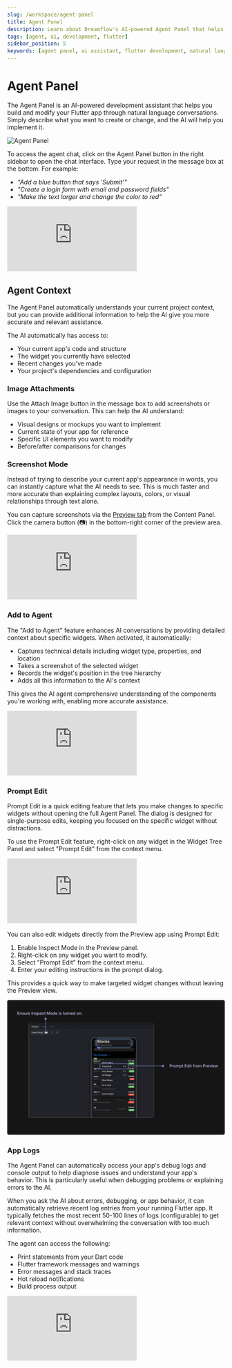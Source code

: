 ```yaml
---
slug: /workspace/agent-panel
title: Agent Panel
description: Learn about Dreamflow's AI-powered Agent Panel that helps you build and modify Flutter apps through natural language conversations
tags: [agent, ai, development, flutter]
sidebar_position: 5
keywords: [agent panel, ai assistant, flutter development, natural language, code generation, dreamflow interface, development environment]
---
```


# Agent Panel

The Agent Panel is an AI-powered development assistant that helps you build and modify your Flutter app through natural language conversations. Simply describe what you want to create or change, and the AI will help you implement it.

![Agent Panel](imgs/agent-panel.avif)


To access the agent chat, click on the Agent Panel button in the right sidebar to open the chat interface. Type your request in the message box at the bottom. For example:

- *"Add a blue button that says 'Submit'"*
- *"Create a login form with email and password fields"*
- *"Make the text larger and change the color to red"*


<div style={{
    position: 'relative',
    paddingBottom: 'calc(50.67989417989418% + 41px)', // Keeps the aspect ratio and additional padding
    height: 0,
    width: '100%'}}>
    <iframe 
        src="https://demo.arcade.software/Xj4dOa9cBRVeLkIHq1vH?embed&show_copy_link=true"
        title=""
        style={{
            position: 'absolute',
            top: 0,
            left: 0,
            width: '100%',
            height: '100%',
            colorScheme: 'light'
        }}
        frameBorder="0"
        loading="lazy"
        webkitAllowFullScreen
        mozAllowFullScreen
        allowFullScreen
        allow="clipboard-write">
    </iframe>
</div>
<p></p>

## Agent Context

The Agent Panel automatically understands your current project context, but you can provide additional information to help the AI give you more accurate and relevant assistance.

The AI automatically has access to:
- Your current app's code and structure
- The widget you currently have selected
- Recent changes you've made
- Your project's dependencies and configuration



### Image Attachments

Use the Attach Image button in the message box to add screenshots or images to your conversation. This can help the AI understand:

- Visual designs or mockups you want to implement
- Current state of your app for reference
- Specific UI elements you want to modify
- Before/after comparisons for changes

### Screenshot Mode

Instead of trying to describe your current app's appearance in words, you can instantly capture what the AI needs to see. This is much faster and more accurate than explaining complex layouts, colors, or visual relationships through text alone.

You can capture screenshots via the [Preview tab](../workspace/content-panel.md#app-preview) from the Content Panel. Click the camera button (📷) in the bottom-right corner of the preview area.


<div style={{
    position: 'relative',
    paddingBottom: 'calc(50.67989417989418% + 41px)', // Keeps the aspect ratio and additional padding
    height: 0,
    width: '100%'}}>
    <iframe 
        src="https://demo.arcade.software/Bo9qrHzNh76LHqk8yaIb?embed&show_copy_link=true"
        title=""
        style={{
            position: 'absolute',
            top: 0,
            left: 0,
            width: '100%',
            height: '100%',
            colorScheme: 'light'
        }}
        frameBorder="0"
        loading="lazy"
        webkitAllowFullScreen
        mozAllowFullScreen
        allowFullScreen
        allow="clipboard-write">
    </iframe>
</div>
<p></p>

### Add to Agent

The "Add to Agent" feature enhances AI conversations by providing detailed context about specific widgets. When activated, it automatically:

- Captures technical details including widget type, properties, and location
- Takes a screenshot of the selected widget
- Records the widget's position in the tree hierarchy
- Adds all this information to the AI's context

This gives the AI agent comprehensive understanding of the components you're working with, enabling more accurate assistance.



<div style={{
    position: 'relative',
    paddingBottom: 'calc(50.67989417989418% + 41px)', // Keeps the aspect ratio and additional padding
    height: 0,
    width: '100%'}}>
    <iframe 
        src="https://demo.arcade.software/yP3ORGR1dWgcdgrYBZCR?embed&show_copy_link=true"
        title=""
        style={{
            position: 'absolute',
            top: 0,
            left: 0,
            width: '100%',
            height: '100%',
            colorScheme: 'light'
        }}
        frameBorder="0"
        loading="lazy"
        webkitAllowFullScreen
        mozAllowFullScreen
        allowFullScreen
        allow="clipboard-write">
    </iframe>
</div>
<p></p>

### Prompt Edit

Prompt Edit is a quick editing feature that lets you make changes to specific widgets without opening the full Agent Panel. The dialog is designed for single-purpose edits, keeping you focused on the specific widget without distractions.

To use the Prompt Edit feature, right-click on any widget in the Widget Tree Panel and select "Prompt Edit" from the context menu.

<div style={{
    position: 'relative',
    paddingBottom: 'calc(50.67989417989418% + 41px)', // Keeps the aspect ratio and additional padding
    height: 0,
    width: '100%'}}>
    <iframe 
        src="https://demo.arcade.software/iIBUpuGKNRqtq8Pcdc8t?embed&show_copy_link=true"
        title=""
        style={{
            position: 'absolute',
            top: 0,
            left: 0,
            width: '100%',
            height: '100%',
            colorScheme: 'light'
        }}
        frameBorder="0"
        loading="lazy"
        webkitAllowFullScreen
        mozAllowFullScreen
        allowFullScreen
        allow="clipboard-write">
    </iframe>
</div>
<p></p>

You can also edit widgets directly from the Preview app using Prompt Edit:

1. Enable Inspect Mode in the Preview panel.
2. Right-click on any widget you want to modify.
3. Select "Prompt Edit" from the context menu.
4. Enter your editing instructions in the prompt dialog.

This provides a quick way to make targeted widget changes without leaving the Preview view.

![Prompt Edit](imgs/prompt-edit-inspect.png)

### App Logs

The Agent Panel can automatically access your app's debug logs and console output to help diagnose issues and understand your app's behavior. This is particularly useful when debugging problems or explaining errors to the AI.

When you ask the AI about errors, debugging, or app behavior, it can automatically retrieve recent log entries from your running Flutter app. It typically fetches the most recent 50-100 lines of logs (configurable) to get relevant context without overwhelming the conversation with too much information.

The agent can access the following: 
- Print statements from your Dart code
- Flutter framework messages and warnings
- Error messages and stack traces
- Hot reload notifications
- Build process output

<div style={{
    position: 'relative',
    paddingBottom: 'calc(50.67989417989418% + 41px)', // Keeps the aspect ratio and additional padding
    height: 0,
    width: '100%'}}>
    <iframe 
        src="https://demo.arcade.software/M1UYHHbJlKX8SCmraYtt?embed&show_copy_link=true"
        title=""
        style={{
            position: 'absolute',
            top: 0,
            left: 0,
            width: '100%',
            height: '100%',
            colorScheme: 'light'
        }}
        frameBorder="0"
        loading="lazy"
        webkitAllowFullScreen
        mozAllowFullScreen
        allowFullScreen
        allow="clipboard-write">
    </iframe>
</div>
<p></p>



